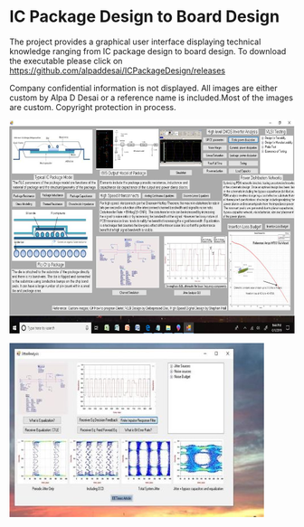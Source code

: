 # IC Package Design to Board Design 

The project provides a graphical user interface displaying technical knowledge ranging from IC package design to board design. 
To download the executable please click on https://github.com/alpaddesai/ICPackageDesign/releases

Company confidential information is not displayed. All images are either custom by Alpa D Desai or a reference name is included.Most of the images are custom. Copyright protection in process.


![Image of the IC Package Design](ICPackageGUIImage.jpg) 

![Image of the Jitter Graphical User Interface](JitterGUI.jpg)

